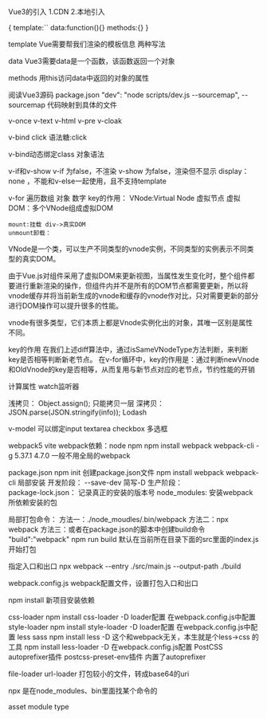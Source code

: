 Vue3的引入
  1.CDN
  2.本地引入

{
template:``
data:function(){}
methods:{}
}

template
  Vue需要帮我们渲染的模板信息
  两种写法

data
  Vue3需要data是一个函数，该函数返回一个对象

methods
  用this访问data中返回的对象的属性


阅读Vue3源码
  package.json 
  "dev": "node scripts/dev.js --sourcemap",
      --sourcemap  代码映射到具体的文件

v-once v-text v-html v-pre v-cloak

v-bind
  <a v-bind:href="link">click</a>
  语法糖:<a :href="link">click</a>

v-bind动态绑定class
  对象语法

v-if和v-show
  v-if 为false，不渲染
  v-show 为false，渲染但不显示 display：none ，不能和v-else一起使用，且不支持template

v-for 遍历数组 对象 数字
    key的作用：
      VNode:Virtual Node 虚拟节点
      虚拟DOM：多个VNode组成虚拟DOM

    mount:挂载 div->真实DOM
    unmount卸载：
    
    
  VNode是一个类，可以生产不同类型的vnode实例，不同类型的实例表示不同类型的真实DOM。

  由于Vue.js对组件采用了虚拟DOM来更新视图，当属性发生变化时，整个组件都要进行重新渲染的操作，但组件内并不是所有的DOM节点都需要更新，所以将vnode缓存并将当前新生成的vnode和缓存的vnode作对比，只对需要更新的部分进行DOM操作可以提升很多的性能。

  vnode有很多类型，它们本质上都是Vnode实例化出的对象，其唯一区别是属性不同。


key的作用
  在我们上述diff算法中，通过isSameVNodeType方法判断，来判断key是否相等判断新老节点。
  在v-for循环中，key的作用是：通过判断newVnode和OldVnode的key是否相等，从而复用与新节点对应的老节点，节约性能的开销

计算属性
watch监听器

浅拷贝：
  Object.assign(); 只能拷贝一层
深拷贝：
  JSON.parse(JSON.stringify(info));
  Lodash

v-model
    可以绑定input textarea checkbox 多选框

webpack5 vite
  webpack依赖：node npm
  npm install webpack webpack-cli -g
   5.37.1   4.7.0
   一般不用全局的webpack

  package.json
    npm init 创建package.json文件
    npm install webpack webpack-cli 局部安装
        开发阶段：  --save-dev  简写-D
        生产阶段：  
   package-lock.json：
    记录真正的安装的版本号
  node_modules:
    安装webpack所依赖安装的包

  局部打包命令：
    方法一：./node_moudles/.bin/webpack
    方法二：npx webpack
    方法三：或者在package.json的脚本中创建build命令 "build":"webpack"
        npm run build
      默认在当前所在目录下面的src里面的index.js开始打包

  指定入口和出口
    npx webpack --entry ./src/main.js --output-path ./build

  webpack.config.js
     webpack配置文件，设置打包入口和出口

  npm install 新项目安装依赖

  css-loader
    npm install css-loader -D
    loader配置 在webpack.config.js中配置
  style-loader
    npm install style-loader -D
    loader配置 在webpack.config.js中配置
  less sass
    npm install less -D 这个和webpack无关，本生就是个less->css 的工具
    npm install less-loader -D
    在webpack.config.js配置
  PostCSS
    autoprefixer插件
    postcss-preset-env插件 内置了autoprefixer

  file-loader
  url-loader 打包较小的文件，转成base64的uri


  npx 是在node_modules、bin里面找某个命令的

  asset module type
    
